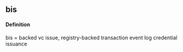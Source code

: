 ## bis

<h4>Definition</h4><p>bis = backed vc issue, registry-backed transaction event log credential issuance</p>


